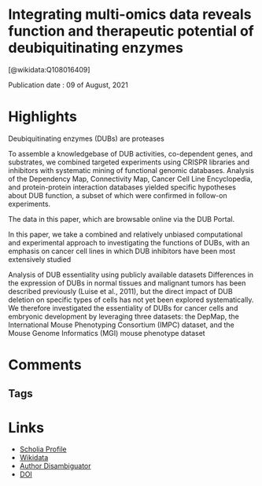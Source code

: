 
Integrating multi-omics data reveals function and therapeutic potential of deubiquitinating enzymes
===================================================================================================
  
  [@wikidata:Q108016409]  
  
Publication date : 09 of August, 2021  

# Highlights
Deubiquitinating enzymes (DUBs) are proteases 


To assemble a knowledgebase of DUB activities, co-dependent genes, and substrates, we combined targeted experiments using CRISPR libraries and inhibitors with systematic mining of functional genomic databases. Analysis of the Dependency Map, Connectivity Map, Cancer Cell Line Encyclopedia, and protein-protein interaction databases yielded specific hypotheses about DUB function, a subset of which were confirmed in follow-on experiments.

The data in this paper, which are browsable online via the DUB Portal.

In this paper, we take a combined and relatively unbiased computational and experimental
approach to investigating the functions of DUBs, with an emphasis on cancer cell lines in which DUB
inhibitors have been most extensively studied


Analysis of DUB essentiality using publicly available datasets
Differences in the expression of DUBs in normal tissues and malignant tumors has been
described previously (Luise et al., 2011), but the direct impact of DUB deletion on specific types of cells
has not yet been explored systematically. We therefore investigated the essentiality of DUBs for cancer
cells and embryonic development by leveraging three datasets: the DepMap, the International Mouse
Phenotyping Consortium (IMPC) dataset, and the Mouse Genome Informatics (MGI) mouse phenotype
dataset


# Comments

## Tags

# Links
  
 * [Scholia Profile](https://scholia.toolforge.org/work/Q108016409)  
 * [Wikidata](https://www.wikidata.org/wiki/Q108016409)  
 * [Author Disambiguator](https://author-disambiguator.toolforge.org/work_item_oauth.php?id=Q108016409&batch_id=&match=1&author_list_id=&doit=Get+author+links+for+work)  
 * [DOI](https://doi.org/10.1101/2021.08.06.455458)  
